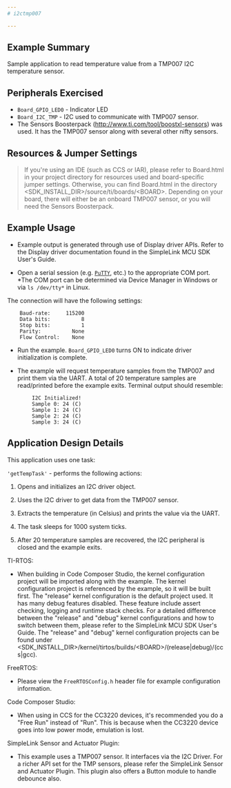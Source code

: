 ```yaml
---
# i2ctmp007

---
```


## Example Summary

Sample application to read temperature value from a TMP007 I2C temperature
sensor.

## Peripherals Exercised

* `Board_GPIO_LED0` - Indicator LED
* `Board_I2C_TMP` - I2C used to communicate with TMP007 sensor.
* The Sensors Boosterpack (http://www.ti.com/tool/boostxl-sensors) was used.
It has the TMP007 sensor along with several other nifty sensors.

## Resources & Jumper Settings

> If you're using an IDE (such as CCS or IAR), please refer to Board.html in
your project directory for resources used and board-specific jumper settings.
Otherwise, you can find Board.html in the directory
&lt;SDK_INSTALL_DIR&gt;/source/ti/boards/&lt;BOARD&gt;.
Depending on your board, there will either be an onboard TMP007 sensor, or
you will need the Sensors Boosterpack.

## Example Usage

* Example output is generated through use of Display driver APIs. Refer to the
Display driver documentation found in the SimpleLink MCU SDK User's Guide.

* Open a serial session (e.g. [`PuTTY`](http://www.putty.org/ "PuTTY's
 Homepage"), etc.) to the appropriate COM port.
 *The COM port can be determined via Device Manager in Windows or via
 `ls /dev/tty*` in Linux.

The connection will have the following settings:
```
    Baud-rate:     115200
    Data bits:          8
    Stop bits:          1
    Parity:          None
    Flow Control:    None
```

* Run the example. `Board_GPIO_LED0` turns ON to indicate driver
initialization is complete.

* The example will request temperature samples from the TMP007 and print them
via the UART. A total of 20 temperature samples are read/printed before
the example exits. Terminal output should resemble:
```
        I2C Initialized!
        Sample 0: 24 (C)
        Sample 1: 24 (C)
        Sample 2: 24 (C)
        Sample 3: 24 (C)
```

## Application Design Details

This application uses one task:

`'getTempTask'` - performs the following actions:

1. Opens and initializes an I2C driver object.

2. Uses the I2C driver to get data from the TMP007 sensor.

3. Extracts the temperature (in Celsius) and prints the value via the UART.

4. The task sleeps for 1000 system ticks.

5. After 20 temperature samples are recovered, the I2C peripheral is closed
and the example exits.

TI-RTOS:

* When building in Code Composer Studio, the kernel configuration project will
be imported along with the example. The kernel configuration project is
referenced by the example, so it will be built first. The "release" kernel
configuration is the default project used. It has many debug features disabled.
These feature include assert checking, logging and runtime stack checks. For a
detailed difference between the "release" and "debug" kernel configurations and
how to switch between them, please refer to the SimpleLink MCU SDK User's
Guide. The "release" and "debug" kernel configuration projects can be found
under &lt;SDK_INSTALL_DIR&gt;/kernel/tirtos/builds/&lt;BOARD&gt;/(release|debug)/(ccs|gcc).

FreeRTOS:

* Please view the `FreeRTOSConfig.h` header file for example configuration
information.

Code Composer Studio:

* When using in CCS for the CC3220 devices, it's recommended you do
a  "Free Run" instead of "Run". This is because when the CC3220 device goes
into low power mode, emulation is lost.

SimpleLink Sensor and Actuator Plugin:

* This example uses a TMP007 sensor. It interfaces via the I2C Driver. For a
richer API set for the TMP sensors, please refer the SimpleLink Sensor and
Actuator Plugin. This plugin also offers a Button module to handle
debounce also.
